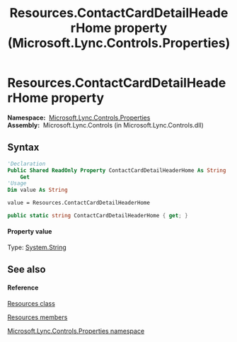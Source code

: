 ﻿---
title: Resources.ContactCardDetailHeaderHome property  (Microsoft.Lync.Controls.Properties)
TOCTitle: 'ContactCardDetailHeaderHome property '
ms:assetid: P:Microsoft.Lync.Controls.Properties.Resources.ContactCardDetailHeaderHome_DI_3_UC_OCS14MrefLyncWPF
ms:mtpsurl: https://msdn.microsoft.com/en-us/library/microsoft.lync.controls.properties.resources.contactcarddetailheaderhome_di_3_uc_ocs14mreflyncwpf(v=office.15)
ms:contentKeyID: 48594409
ms.date: 07/28/2014
mtps_version: v=office.15
f1_keywords:
- Microsoft.Lync.Controls.Properties.Resources.ContactCardDetailHeaderHome
dev_langs:
- CSharp
- JScript
- VB
- other
---

# Resources.ContactCardDetailHeaderHome property

**Namespace:**  [Microsoft.Lync.Controls.Properties](microsoft-lync-controls-properties-namespace_1.md)  
**Assembly:**  Microsoft.Lync.Controls (in Microsoft.Lync.Controls.dll)

## Syntax

``` vb
'Declaration
Public Shared ReadOnly Property ContactCardDetailHeaderHome As String
    Get
'Usage
Dim value As String

value = Resources.ContactCardDetailHeaderHome
```

``` csharp
public static string ContactCardDetailHeaderHome { get; }
```

#### Property value

Type: [System.String](http://msdn2.microsoft.com/en-us/library/s1wwdcbf)  

## See also

#### Reference

[Resources class](resources-class-microsoft-lync-controls-properties_1.md)

[Resources members](resources-members-microsoft-lync-controls-properties_1.md)

[Microsoft.Lync.Controls.Properties namespace](microsoft-lync-controls-properties-namespace_1.md)

